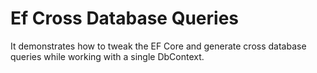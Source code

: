 # Ef Cross Database Queries

It demonstrates how to tweak the EF Core and generate cross database queries while working with a single DbContext.
